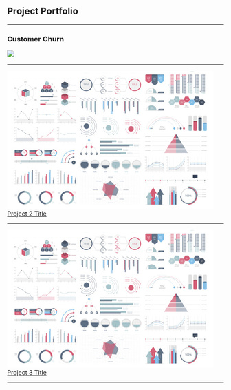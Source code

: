 ## Project Portfolio

---

### Customer Churn

<img src="https://chargezoom.com/hubfs/Imported_Blog_Media/churn.png">[](/https://github.com/Abhijith-Upadhya/data-analytics-portfolio/tree/main/Customer%20Churn)</img>

---

<img src="images/dummy_thumbnail.jpg?raw=true">[Project 2 Title](/pdf/sample_presentation.pdf)</img>

---

<img src="images/dummy_thumbnail.jpg?raw=true">[Project 3 Title](http://example.com/)</img>

---
